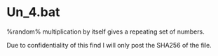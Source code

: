 # Un_4.bat
%random% multiplication by itself gives a repeating set of numbers.

Due to confidentiality of this find I will only post the SHA256 of the file.
